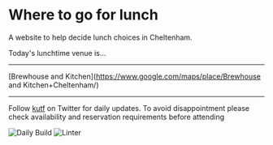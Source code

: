 # Where to go for lunch

A website to help decide lunch choices in Cheltenham.

Today's lunchtime venue is...

---

<!-- lunch_item starts -->
[Brewhouse and Kitchen](https://www.google.com/maps/place/Brewhouse and Kitchen+Cheltenham/)
<!-- lunch_item ends -->

---

Follow [kutf](https://twitter.com/kutf) on Twitter for daily updates. To avoid disappointment please check availability and reservation requirements before attending

![Daily Build](https://github.com/MatBenfield/lunch.thechels.uk/workflows/Daily%20Build/badge.svg) ![Linter](https://github.com/MatBenfield/lunch.thechels.uk/workflows/Linter/badge.svg)
